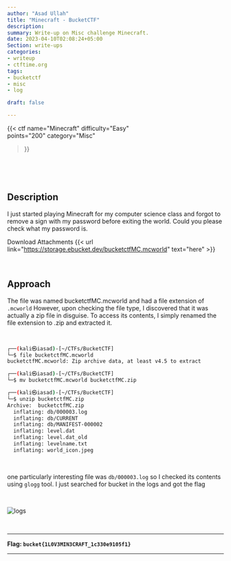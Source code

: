 ```yaml
---
author: "Asad Ullah"
title: "Minecraft - BucketCTF"
description: 
summary: Write-up on Misc challenge Minecraft.
date: 2023-04-10T02:08:24+05:00
Section: write-ups
categories:
- writeup
- ctftime.org
tags:
- bucketctf
- misc
- log

draft: false

---
```


{{< 
ctf
name="Minecraft" 
difficulty="Easy"  
points="200"
category="Misc"
>}}

&nbsp;

&nbsp;

## Description

I just started playing Minecraft for my computer science class and forgot to remove a sign with my password before exiting the world. Could you please check what my password is.

Download Attachments {{< url link="https://storage.ebucket.dev/bucketctfMC.mcworld" text="here" >}}

&nbsp;

## Approach

The file was named bucketctfMC.mcworld and had a file extension of `.mcworld` However, upon checking the file type, I discovered that it was actually a zip file in disguise. To access its contents, I simply renamed the file extension to .zip and extracted it.

 &nbsp;

```bash
┌──(kali㉿iasad)-[~/CTFs/BucketCTF]
└─$ file bucketctfMC.mcworld                   
bucketctfMC.mcworld: Zip archive data, at least v4.5 to extract

┌──(kali㉿iasad)-[~/CTFs/BucketCTF]
└─$ mv bucketctfMC.mcworld bucketctfMC.zip     

┌──(kali㉿iasad)-[~/CTFs/BucketCTF]
└─$ unzip bucketctfMC.zip 
Archive:  bucketctfMC.zip
  inflating: db/000003.log           
  inflating: db/CURRENT              
  inflating: db/MANIFEST-000002      
  inflating: level.dat               
  inflating: level.dat_old           
  inflating: levelname.txt           
  inflating: world_icon.jpeg
```

&nbsp;

one particularly interesting file was `db/000003.log` so I checked its contents using `glogg` tool.
I just searched for bucket in the logs and got the flag

&nbsp;

![logs](/write-ups/ctftime/bucket/minecraft.webp)

&nbsp;

---

**Flag: `bucket{1L0V3MIN3CRAFT_1c330e9105f1}`**

---

&nbsp;

&nbsp;

